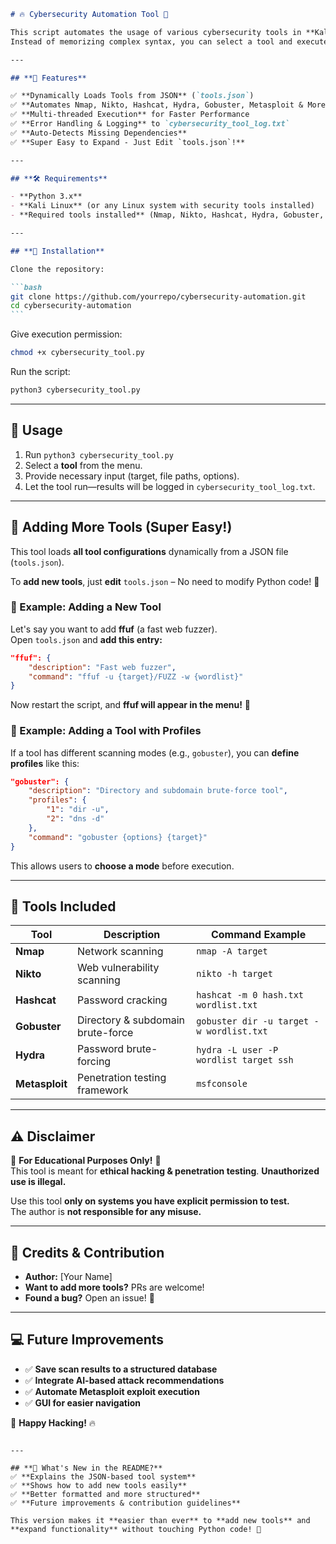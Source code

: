 ````markdown
# 🔥 Cybersecurity Automation Tool 🚀

This script automates the usage of various cybersecurity tools in **Kali Linux**, providing a **user-friendly interface** with predefined profiles for common commands.  
Instead of memorizing complex syntax, you can select a tool and execute it with ease.

---

## **📌 Features**

✅ **Dynamically Loads Tools from JSON** (`tools.json`)  
✅ **Automates Nmap, Nikto, Hashcat, Hydra, Gobuster, Metasploit & More**  
✅ **Multi-threaded Execution** for Faster Performance  
✅ **Error Handling & Logging** to `cybersecurity_tool_log.txt`  
✅ **Auto-Detects Missing Dependencies**  
✅ **Super Easy to Expand - Just Edit `tools.json`!**

---

## **🛠 Requirements**

- **Python 3.x**
- **Kali Linux** (or any Linux system with security tools installed)
- **Required tools installed** (Nmap, Nikto, Hashcat, Hydra, Gobuster, Metasploit, etc.)

---

## **🔧 Installation**

Clone the repository:

```bash
git clone https://github.com/yourrepo/cybersecurity-automation.git
cd cybersecurity-automation
```
````

Give execution permission:

```bash
chmod +x cybersecurity_tool.py
```

Run the script:

```bash
python3 cybersecurity_tool.py
```

---

## **📌 Usage**

1. Run `python3 cybersecurity_tool.py`
2. Select a **tool** from the menu.
3. Provide necessary input (target, file paths, options).
4. Let the tool run—results will be logged in `cybersecurity_tool_log.txt`.

---

## **📝 Adding More Tools (Super Easy!)**

This tool loads **all tool configurations** dynamically from a JSON file (`tools.json`).

To **add new tools**, just **edit** `tools.json` – No need to modify Python code! 🎉

### **📌 Example: Adding a New Tool**

Let's say you want to add **ffuf** (a fast web fuzzer).  
Open `tools.json` and **add this entry:**

```json
"ffuf": {
    "description": "Fast web fuzzer",
    "command": "ffuf -u {target}/FUZZ -w {wordlist}"
}
```

Now restart the script, and **ffuf will appear in the menu!** 🚀

### **📌 Example: Adding a Tool with Profiles**

If a tool has different scanning modes (e.g., `gobuster`), you can **define profiles** like this:

```json
"gobuster": {
    "description": "Directory and subdomain brute-force tool",
    "profiles": {
        "1": "dir -u",
        "2": "dns -d"
    },
    "command": "gobuster {options} {target}"
}
```

This allows users to **choose a mode** before execution.

---

## **🚀 Tools Included**

| Tool           | Description                       | Command Example                          |
| -------------- | --------------------------------- | ---------------------------------------- |
| **Nmap**       | Network scanning                  | `nmap -A target`                         |
| **Nikto**      | Web vulnerability scanning        | `nikto -h target`                        |
| **Hashcat**    | Password cracking                 | `hashcat -m 0 hash.txt wordlist.txt`     |
| **Gobuster**   | Directory & subdomain brute-force | `gobuster dir -u target -w wordlist.txt` |
| **Hydra**      | Password brute-forcing            | `hydra -L user -P wordlist target ssh`   |
| **Metasploit** | Penetration testing framework     | `msfconsole`                             |

---

## **⚠️ Disclaimer**

🚨 **For Educational Purposes Only!** 🚨  
This tool is meant for **ethical hacking & penetration testing**. **Unauthorized use is illegal.**

Use this tool **only on systems you have explicit permission to test.**  
The author is **not responsible for any misuse.**

---

## **🌟 Credits & Contribution**

- **Author:** [Your Name]
- **Want to add more tools?** PRs are welcome!
- **Found a bug?** Open an issue! 🚀

---

## **💻 Future Improvements**

- ✅ **Save scan results to a structured database**
- ✅ **Integrate AI-based attack recommendations**
- ✅ **Automate Metasploit exploit execution**
- ✅ **GUI for easier navigation**

🚀 **Happy Hacking!** 🔥

```

---

## **🔹 What's New in the README?**
✅ **Explains the JSON-based tool system**
✅ **Shows how to add new tools easily**
✅ **Better formatted and more structured**
✅ **Future improvements & contribution guidelines**

This version makes it **easier than ever** to **add new tools** and **expand functionality** without touching Python code! 🚀
```
